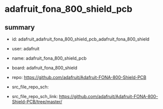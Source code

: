 # adafruit_fona_800_shield_pcb
 
## summary 
* id: adafruit_adafruit_fona_800_shield_pcb_adafruit_fona_800_shield
* user: adafruit
* name: adafruit_fona_800_shield_pcb
* board: adafruit_fona_800_shield
* repo: https://github.com/adafruit/Adafruit-FONA-800-Shield-PCB



* src_file_repo_sch: 
* src_file_repo_sch_link: https://github.com/adafruit/Adafruit-FONA-800-Shield-PCB/tree/master/







